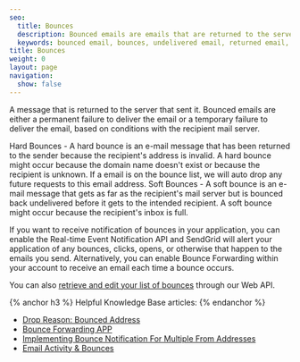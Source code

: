 ```yaml
---
seo:
  title: Bounces
  description: Bounced emails are emails that are returned to the server that sent them.
  keywords: bounced email, bounces, undelivered email, returned email, rejected email
title: Bounces
weight: 0
layout: page
navigation:
  show: false
---
```


A message that is returned to the server that sent it. Bounced emails are either a permanent failure to deliver the email or a temporary failure to deliver the email, based on conditions with the recipient mail server.

Hard Bounces - A hard bounce is an e-mail message that has been returned to the sender because the recipient's address is invalid. A hard bounce might occur because the domain name doesn't exist or because the recipient is unknown. If a email is on the bounce list, we will auto drop any future requests to this email address.
Soft Bounces - A soft bounce is an e-mail message that gets as far as the recipient's mail server but is bounced back undelivered before it gets to the intended recipient. A soft bounce might occur because the recipient's inbox is full.

If you want to receive notification of bounces in your application, you can enable the Real-time Event Notification API and SendGrid will alert your application of any bounces, clicks, opens, or otherwise that happen to the emails you send. Alternatively, you can enable Bounce Forwarding within your account to receive an email each time a bounce occurs.

You can also [retrieve and edit your list of bounces]({{root_url}}/API_Reference/Web_API/bounces.html) through our Web API.

{% anchor h3 %}
Helpful Knowledge Base articles:
{% endanchor %}

* [Drop Reason: Bounced Address](https://sendgrid.com/docs/Classroom/Track/Drops/drop_reason_bounced_address.html)
* [Bounce Forwarding APP](https://sendgrid.com/docs/Classroom/Track/Bounces/how_to_set_up_bounce_forwarding.html)
* [Implementing Bounce Notification For Multiple From Addresses](https://sendgrid.com/docs/Classroom/Track/Bounces/implementing_bounce_notification_for_multiple_from_addresses.html)
* [Email Activity & Bounces](https://sendgrid.com/docs/User_Guide/email_activity.html)
